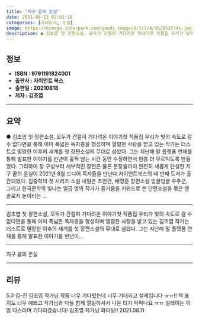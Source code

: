 ```yaml
---
title: "지구 끝의 온실"
date: 2021-08-13 02:03:18
categories: [국내도서, 소설]
image: https://bimage.interpark.com/goods_image/3/7/7/4/352853774s.jpg
description: ● 김초엽 첫 장편소설, 모두가 간절히 기다려온 이야기첫 작품집 우리가 빛의 속도로 갈 수 없다면을 통해 이미 폭넓은 독자층을 형성하며 열렬한 사랑을 받고 있는 작가는 더스트로 멸망한 이후의 세계를 첫 장편소설의 무대로 삼았다. 그는 지난해 말 플랫폼 연재를 통해 발표한 이야기를 반년
---
```


## **정보**

- **ISBN : 9791191824001**
- **출판사 : 자이언트 북스**
- **출판일 : 20210818**
- **저자 : 김초엽**

------



## **요약**

●  김초엽 첫 장편소설, 모두가 간절히 기다려온 이야기첫 작품집 우리가 빛의 속도로 갈 수 없다면을 통해 이미 폭넓은 독자층을 형성하며 열렬한 사랑을 받고 있는 작가는 더스트로 멸망한 이후의 세계를 첫 장편소설의 무대로 삼았다. 그는 지난해 말 플랫폼 연재를 통해 발표한 이야기를 반년이 훌쩍 넘는 시간 동안 수정하면서 한층 더 무르익도록 만들었다. 그리하여 장 구성부터 세부적인 장면은 물론 문장들까지 완전히 새롭게 탄생한 지구 끝의 온실이 2021년 8월 드디어 독자들을 만난다.자이언트북스의 네 번째 도서가 출간되었다. 김중혁의 첫 시리즈 소설 내일은 초인간, 배명훈 장편소설 빙글빙글 우주군, 그리고 한국문학의 빛나는 일곱 명의 작가가 즐거움을 키워드로 쓴 단편소설을 묶은 앤솔로지 놀이터는 ...

------

김초엽 첫 장편소설, 모두가 간절히 기다려온 이야기첫 작품집 우리가 빛의 속도로 갈 수 없다면을 통해 이미 폭넓은 독자층을 형성하며 열렬한 사랑을 받고 있는 김초엽 작가는 더스트로 멸망한 이후의 세계를 첫 장편소설의 무대로 삼았다. 그는 지난해 말 플랫폼 연재를 통해 발표한 이야기를 반년이... 

------


지구 끝의 온실 

------


## **리뷰** 

5.0 김-진 김초엽 작가님 작품 너무 기다렸는데 너무 기대되고 설레입니다 ㅠㅠ!! 책 표지도 너무 예쁘고 작가님과 다들 함께 열일하셔서 나온 티가 팍팍나요 ㅠㅠ 설레이는 이 맘 다스리며 기다리겠습니다! 김초엽 작가님 화이팅!! 2021.08.11 <br/>